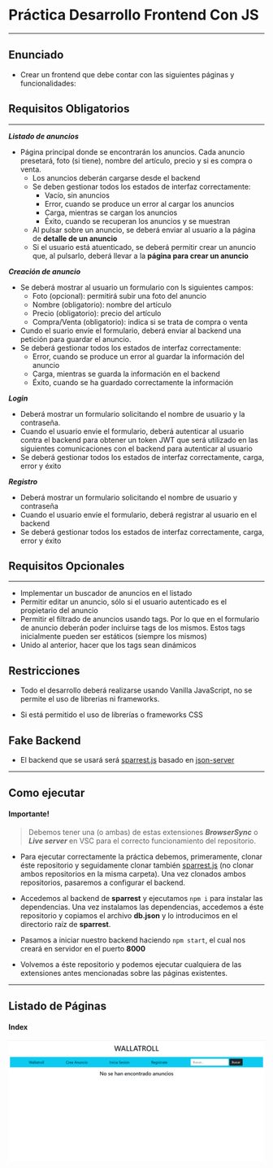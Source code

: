 # Práctica Desarrollo Frontend Con JS
---

## Enunciado

- Crear un frontend que debe contar con las siguientes páginas y funcionalidades:

## Requisitos Obligatorios
---

***Listado de anuncios***

- Página principal donde se encontrarán los anuncios. Cada anuncio presetará, foto (si tiene), nombre del artículo, precio y si es compra o venta.
    - Los anuncios deberán cargarse desde el backend
    - Se deben gestionar todos los estados de interfaz correctamente:
        - Vacío, sin anuncios
        - Error, cuando se produce un error al cargar los anuncios
        - Carga, mientras se cargan los anuncios
        - Éxito, cuando se recuperan los anuncios y se muestran
    - Al pulsar sobre un anuncio, se deberá enviar al usuario a la página de **detalle de un anuncio**
    - Si el usuario está atuenticado, se deberá permitir crear un anuncio que, al pulsarlo, deberá llevar a la **página para crear un anuncio**

***Creación de anuncio***

- Se deberá mostrar al usuario un formulario con ls siguientes campos:
    - Foto (opcional): permitirá subir una foto del anuncio
    - Nombre (obligatorio): nombre del artículo
    - Precio (obligatorio): precio del artículo
    - Compra/Venta (obligatorio): indica si se trata de compra o venta
- Cundo el suario envíe el formulario, deberá enviar al backend una petición para guardar el anuncio.
- Se deberá gestionar todos los estados de interfaz correctamente:
    - Error, cuando se produce un error al guardar la información del anuncio
    - Carga, mientras se guarda la información en el backend
    - Éxito, cuando se ha guardado correctamente la información

***Login***

- Deberá mostrar un formulario solicitando el nombre de usuario y la contraseña.
- Cuando el usuario envie el formulario, deberá autenticar al usuario contra el backend para obtener un token JWT que será utilizado en las siguientes comunicaciones con el backend para autenticar al usuario
- Se deberá gestionar todos los estados de interfaz correctamente, carga, error y éxito

***Registro***

- Deberá mostrar un formulario solicitando el nombre de usuario y contraseña
- Cuando el usuario envíe el formulario, deberá registrar al usuario en el backend
- Se deberá gestionar todos los estados de interfaz correctamente, carga, error y éxito

## Requisitos Opcionales
---

- Implementar un buscador de anuncios en el listado
- Permitir editar un anuncio, sólo si el usuario autenticado es el propietario del anuncio
- Permitir el filtrado de anuncios usando tags. Por lo que en el formulario de anuncio deberán poder incluirse tags de los mismos. Estos tags inicialmente pueden ser estáticos (siempre los mismos)
- Unido al anterior, hacer que los tags sean dinámicos

## Restricciones

- Todo el desarrollo deberá realizarse usando Vanilla JavaScript, no se permite el uso de librerias ni frameworks.

- Si está permitido el uso de librerías o frameworks CSS

## Fake Backend

- El backend que se usará será [sparrest.js](https://github.com/kasappeal/sparrest.js) basado en [json-server](https://github.com/typicode/json-server)
---

## Como ejecutar

#### Importante!
> Debemos tener una (o ambas) de estas extensiones ***BrowserSync*** o ***Live server*** en VSC para el correcto funcionamiento del repositorio. 
    
- Para ejecutar correctamente la práctica debemos, primeramente, clonar éste repositorio y seguidamente clonar también [sparrest.js](https://github.com/kasappeal/sparrest.js) (no clonar ambos repositorios en la misma carpeta). Una vez clonados ambos repositorios, pasaremos a configurar el backend.

- Accedemos al backend de **sparrest** y ejecutamos `npm i` para instalar las dependencias. Una vez instalamos las dependencias, accedemos a éste repositorio y copiamos el archivo **db.json** y lo introducimos en el directorio raíz de **sparrest**. 

- Pasamos a iniciar nuestro backend haciendo `npm start`, el cual nos creará en servidor en el puerto **8000**

- Volvemos a éste repositorio y podemos ejecutar cualquiera de las extensiones antes mencionadas sobre las páginas existentes.

---

## Listado de Páginas

#### Index
![Página indice sin usuario registrado y sin anuncios](public/screen-captures/index-empty-no-logged.png)
